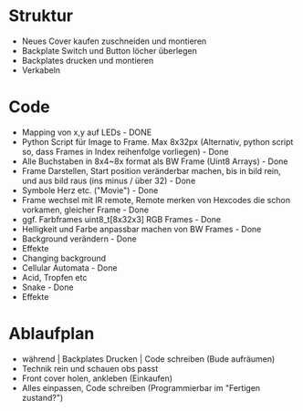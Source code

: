 # Struktur
- Neues Cover kaufen zuschneiden und montieren
- Backplate Switch und Button löcher überlegen
- Backplates drucken und montieren
- Verkabeln

# Code
- Mapping von x,y auf LEDs  - DONE
- Python Script für Image to Frame. Max 8x32px (Alternativ, python script so, dass Frames in Index reihenfolge vorliegen) - Done
- Alle Buchstaben in 8x4~8x format als BW Frame (Uint8 Arrays) - Done
- Frame Darstellen, Start position veränderbar machen, bis in bild rein, und aus bild raus (ins minus / über 32) - Done
- Symbole Herz etc. ("Movie") - Done
- Frame wechsel mit IR remote, Remote merken von Hexcodes die schon vorkamen, gleicher Frame - Done
- ggf. Farbframes uint8_t[8x32x3] RGB Frames - Done
- Helligkeit und Farbe anpassbar machen von BW Frames - Done
- Background verändern - Done
- Effekte 
- Changing background
- Cellular Automata - Done
- Acid, Tropfen etc 
- Snake - Done
- Effekte



# Ablaufplan
- während | Backplates Drucken | Code schreiben (Bude aufräumen)
- Technik rein und schauen obs passt
- Front cover holen, ankleben (Einkaufen)
- Alles einpassen, Code schreiben (Programmierbar im "Fertigen zustand?")

